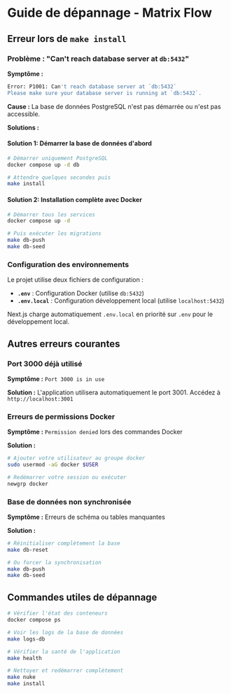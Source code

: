 # Guide de dépannage - Matrix Flow

## Erreur lors de `make install`

### Problème : "Can't reach database server at `db:5432`"

**Symptôme :**
```bash
Error: P1001: Can't reach database server at `db:5432`
Please make sure your database server is running at `db:5432`.
```

**Cause :** La base de données PostgreSQL n'est pas démarrée ou n'est pas accessible.

**Solutions :**

#### Solution 1: Démarrer la base de données d'abord
```bash
# Démarrer uniquement PostgreSQL
docker compose up -d db

# Attendre quelques secondes puis
make install
```

#### Solution 2: Installation complète avec Docker
```bash
# Démarrer tous les services
docker compose up -d

# Puis exécuter les migrations
make db-push
make db-seed
```

### Configuration des environnements

Le projet utilise deux fichiers de configuration :

- **`.env`** : Configuration Docker (utilise `db:5432`)
- **`.env.local`** : Configuration développement local (utilise `localhost:5432`)

Next.js charge automatiquement `.env.local` en priorité sur `.env` pour le développement local.

## Autres erreurs courantes

### Port 3000 déjà utilisé
**Symptôme :** `Port 3000 is in use`

**Solution :** L'application utilisera automatiquement le port 3001. Accédez à `http://localhost:3001`

### Erreurs de permissions Docker
**Symptôme :** `Permission denied` lors des commandes Docker

**Solution :**
```bash
# Ajouter votre utilisateur au groupe docker
sudo usermod -aG docker $USER

# Redémarrer votre session ou exécuter
newgrp docker
```

### Base de données non synchronisée
**Symptôme :** Erreurs de schéma ou tables manquantes

**Solution :**
```bash
# Réinitialiser complètement la base
make db-reset

# Ou forcer la synchronisation
make db-push
make db-seed
```

## Commandes utiles de dépannage

```bash
# Vérifier l'état des conteneurs
docker compose ps

# Voir les logs de la base de données
make logs-db

# Vérifier la santé de l'application
make health

# Nettoyer et redémarrer complètement
make nuke
make install
```